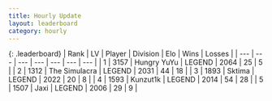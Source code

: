 ```yaml
---
title: Hourly Update
layout: leaderboard
category: hourly
---
```


{: .leaderboard}
| Rank | LV | Player | Division | Elo | Wins | Losses |
| --- | --- | --- | --- | --- | --- | --- |
| <span data-change="0">1</span> | 3157 | <span title="ID: 164871">Hungry YuYu</span> | LEGEND | <span data-change="0">2064</span> | <span data-change="0">25</span> | <span data-change="0">5</span> |
| <span data-change="0">2</span> | 1312 | <span title="ID: 366840">The Simulacra</span> | LEGEND | <span data-change="0">2031</span> | <span data-change="0">44</span> | <span data-change="0">18</span> |
| <span data-change="0">3</span> | 1893 | <span title="ID: 353063">Sktima</span> | LEGEND | <span data-change="-1">2022</span> | <span data-change="3">20</span> | <span data-change="2">8</span> |
| <span data-change="1">4</span> | 1593 | <span title="ID: 392407">Kunzut1k</span> | LEGEND | <span data-change="9">2014</span> | <span data-change="2">54</span> | <span data-change="1">28</span> |
| <span data-change="-1">5</span> | 1507 | <span title="ID: 298672">Jaxi</span> | LEGEND | <span data-change="0">2006</span> | <span data-change="0">29</span> | <span data-change="0">9</span> |